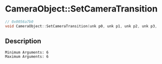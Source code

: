 # CameraObject::SetCameraTransition
```c
// 0x0056a7b0
void CameraObject::SetCameraTransition(unk p0, unk p1, unk p2, unk p3, unk p4, unk p5)
```
## Description
```
Minimum Arguments: 6
Maximum Arguments: 6
```
